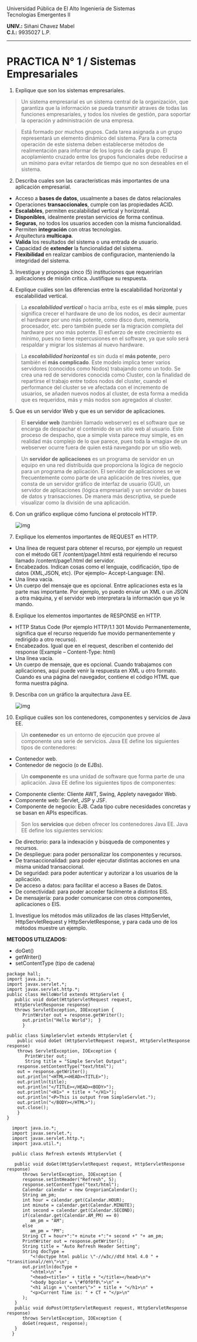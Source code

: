 ﻿Universidad Pública de El Alto
Ingenieria de Sistemas  
Tecnologias Emergentes II  

**UNIV.:** Siñani Chavez Mabel  
**C.I.:** 9935027 L.P.
- - -
# PRACTICA N° 1 / Sistemas Empresariales
1. Explique que son los sistemas empresariales.
>Un sistema empresarial es un sistema central de la organización, que garantiza que la información se pueda transmitir atraves de todas las funciones empresariales, y todos los niveles de gestión, para soportar la operación y administración de una empresa.

>Está formado por muchos grupos. Cada tarea asignada a un grupo representará un elemento dinámico del sistema. Para la correcta operación de este sistema deben establecerse métodos de realimentación para informar de los logros de cada grupo. El acoplamiento cruzado entre los grupos funcionales debe reducirse a un mínimo para evitar retardos de tiempo que no son deseables en el sistema.
2. Describa cuales son las características más importantes de una aplicación empresarial.
 
- Acceso a **bases de datos**, usualmente a bases de datos relacionales 
- Operaciones **transaccionales**, cumple con las propiedades ACID.
- **Escalables**, permiten escalabilidad vertical y horizontal.
- **Disponibles**, idealmente prestan servicios de forma continua.
- **Seguras**, no todos los usuarios acceden con la misma funcionalidad.
- Permiten **integración** con otras tecnologías.
- Arquitectura **multicapa**.
- **Valida** los resultados del sistema o una entrada de usuario.
- Capacidad de **extender** la funcionalidad del sistema.
- **Flexibilidad** en realizar cambios de configuracion, manteniendo la integridad del sistema.
  
3. Investigue y proponga cinco (5) instituciones que requerirían aplicaciones de misión crítica. Justifique su respuesta.

4. Explique cuáles son las diferencias entre la escalabilidad horizontal y escalabilidad vertical.
>La ***escalabilidad vertical*** o hacia arriba, este es el **más simple**, pues significa crecer el hardware de uno de los nodos, es decir aumentar el hardware por uno más potente, como disco duro, memoria, procesador, etc. pero también puede ser la migración completa del hardware por uno más potente. El esfuerzo de este crecimiento es mínimo, pues no tiene repercusiones en el software, ya que solo será respaldar y migrar los sistemas al nuevo hardware.

>La ***escalabilidad horizontal*** es sin duda el **más potente**, pero también el **más complicado**. Este modelo implica tener varios servidores (conocidos como Nodos) trabajando como un todo. Se crea una red de servidores conocida como Cluster, con la finalidad de repartirse el trabajo entre todos nodos del cluster, cuando el performance del cluster se ve afectada con el incremento de usuarios, se añaden nuevos nodos al cluster, de esta forma a medida que es requeridos, más y más nodos son agregados al cluster.
   
5. Que es un servidor Web y que es un servidor de aplicaciones.

>El **servidor web** (también llamado webserver) es el software que se encarga de despachar el contenido de un sitio web al usuario.
Este proceso de despacho, que a simple vista parece muy simple, es en realidad más complejo de lo que parece, pues toda la «magia» de un webserver ocurre fuera de quien está navegando por un sitio web.

>Un **servidor de aplicaciones** es un programa de servidor en un equipo en una red distribuida que proporciona la lógica de negocio para un programa de aplicación. El servidor de aplicaciones se ve frecuentemente como parte de una aplicación de tres niveles, que consta de un servidor gráfico de interfaz de usuario (GUI), un servidor de aplicaciones (lógica empresarial) y un servidor de bases de datos y transacciones. De manera más descriptiva, se puede visualizar como la división de una aplicación.

6. Con un gráfico explique cómo funciona el protocolo HTTP.

   ![img](..\practica\protocolo.png)

7. Explique los elementos importantes de REQUEST en HTTP.

- Una línea de request para obtener el recurso, por ejemplo un request con el método GET /content/page1.html está requiriendo el recurso llamado /content/page1.html del servidor.
- Encabezados. Indican cosas como el lenguaje, codificación, tipo de datos (XML,JSON, etc). (Por ejemplo– Accept-Language: EN).
- Una línea vacía.
- Un cuerpo del mensaje que es opcional. Entre aplicaciones esta es la parte mas importante. Por ejemplo, yo puedo enviar un XML o un JSON  a otra máquina, y el servidor web interpretara la información que yo le mando.

8. Explique los elementos importantes de RESPONSE en HTTP.

- HTTP Status Code (Por ejemplo HTTP/1.1 301 Movido Permanentemente, significa que el recurso requerido fue movido permanentemente y redirigido a otro recurso).
- Encabezados. Igual que en el request, describen el contenido del response (Example – Content-Type: html)
- Una línea vacía.
- Un cuerpo de mensaje, que es opcional. Cuando trabajamos con aplicaciones, aquí puede venir la respuesta en XML u otro formato. Cuando es una página del navegador, contiene el código HTML que forma nuestra página.
9.  Describa con un gráfico la arquitectura Java EE.

    ![img](..\practica\arquitectura.png)

10.   Explique cuáles son los contenedores, componentes y servicios de Java EE.
>Un **contenedor** es un entorno de ejecución que provee al componente una serie de servicios.
Java EE define los siguientes tipos de contenedores: 
- Contenedor web.
- Contenedor de negocio (o de EJBs).

>Un **componente** es una unidad de software que forma parte de una aplicación. Java EE define los siguientes tipos de componentes:
- Componente cliente: Cliente AWT, Swing, Applety navegador Web.
- Componente web: Servlet, JSP y JSF.
- Componente de negocio: EJB.
Cada tipo cubre necesidades concretas y se basan en APIs especificas.

> Son los **servicios** que deben ofrecer los contenedores Java EE. Java EE define los siguientes servicios:
- De directorio: para la indexación y búsqueda de componentes y recursos.
- De despliegue: para poder personalizar los componentes y recursos.
- De transaccionalidad: para poder ejecutar distintas acciones en una misma unidad transaccional.
- De seguridad: para poder autenticar y autorizar a los usuarios de la aplicación.
- De acceso a datos: para facilitar el acceso a Bases de Datos.
- De conectividad: para poder acceder fácilmente a distintos EIS.
- De mensajería: para poder comunicarse con otros componentes, aplicaciones o EIS.
1.    Investigue los métodos más utilizados de las clases HttpServlet, HttpServletRequest y HttpServletResponse, y para cada uno de los métodos muestre un ejemplo.

**METODOS UTILIZADOS:**   
- doGet()
- getWriter()
- setContentType (tipo de cadena)
~~~
package hall;
import java.io.*; 
import javax.servlet.*; 
import javax.servlet.http.*;
public class HelloWorld extends HttpServlet {  
   public void doGet(HttpServletRequest request,         
   HttpServletResponse response)      
   throws ServletException, IOException {   
      PrintWriter out = response.getWriter();    
      out.println("Hello World");  } 
      }
~~~
~~~
public class SimpleServlet extends HttpServlet {
    public void doGet (HttpServletRequest request, HttpServletResponse response)
    throws ServletException, IOException {    
       PrintWriter out;    
       String title = "Simple Servlet Output";
    response.setContentType("text/html");   
    out = response.getWriter();    
    out.println("<HTML><HEAD><TITLE>");    
    out.println(title);    
    out.println("</TITLE></HEAD><BODY>");    
    out.println("<H1>" + title + "</H1>");    
    out.println("<P>This is output from SimpleServlet.");    
    out.println("</BODY></HTML>");    
    out.close();    
    } 
}
~~~

~~~
  import java.io.*;
  import javax.servlet.*;
  import javax.servlet.http.*;
  import java.util.*;

  public class Refresh extends HttpServlet {
 
   public void doGet(HttpServletRequest request, HttpServletResponse response)
      throws ServletException, IOException {
      response.setIntHeader("Refresh", 5);
      response.setContentType("text/html");
      Calendar calendar = new GregorianCalendar();
      String am_pm;
      int hour = calendar.get(Calendar.HOUR);
      int minute = calendar.get(Calendar.MINUTE);
      int second = calendar.get(Calendar.SECOND);
      if(calendar.get(Calendar.AM_PM) == 0)
         am_pm = "AM";
      else
         am_pm = "PM";
      String CT = hour+":"+ minute +":"+ second +" "+ am_pm;
      PrintWriter out = response.getWriter();
      String title = "Auto Refresh Header Setting";
      String docType =
         "<!doctype html public \"-//w3c//dtd html 4.0 " + "transitional//en\">\n";
      out.println(docType +
         "<html>\n" +
         "<head><title>" + title + "</title></head>\n"+
         "<body bgcolor = \"#f0f0f0\">\n" +
         "<h1 align = \"center\">" + title + "</h1>\n" +
         "<p>Current Time is: " + CT + "</p>\n"
      );
   }
   public void doPost(HttpServletRequest request, HttpServletResponse response)
      throws ServletException, IOException {
      doGet(request, response);
   }
  }
~~~

